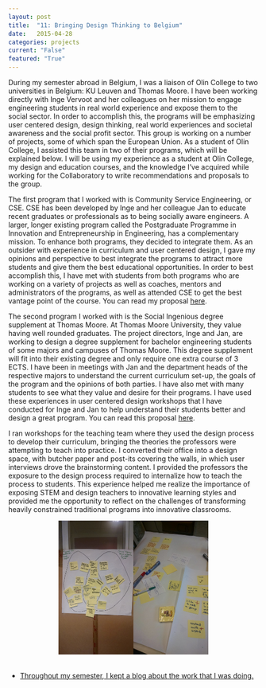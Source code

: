 ```yaml
---
layout: post
title:  "11: Bringing Design Thinking to Belgium"
date:   2015-04-28
categories: projects
current: "False"
featured: "True"
---
```

During my semester abroad in Belgium, I was a liaison of Olin College to two universities in Belgium: KU Leuven and Thomas Moore. I have been working directly with Inge Vervoot and her colleagues on her mission to engage engineering students in real world experience and expose them to the social sector. In order to accomplish this, the programs will be emphasizing user centered design, design thinking, real world experiences and societal awareness and the social profit sector. This group is working on a number of projects, some of which span the European Union. As a student of Olin College, I assisted this team in two of their programs, which will be explained below. I will be using my experience as a student at Olin College, my design and education courses, and the knowledge I’ve acquired while working for the Collaboratory to write recommendations and proposals to the group. 

The first program that I worked with is Community Service Engineering, or CSE. CSE has been developed by Inge and her colleague Jan to educate recent graduates or professionals as to being socially aware engineers. A larger, longer existing program called the Postgraduate Programme in Innovation and Entrepreneurship in Engineering, has a complementary mission. To enhance both programs, they decided to integrate them. As an outsider with experience in curriculum and user centered design, I gave my opinions and perspective to best integrate the programs to attract more students and give them the best educational opportunities. In order to best accomplish this, I have met with students from both programs who are working on a variety of projects as well as coaches, mentors and administrators of the programs, as well as attended CSE to get the best vantage point of the course. You can read my proposal [here](https://www.dropbox.com/s/o3n20tam538soha/FINALintegrationReport.pdf?dl=0).

The second program I worked with is the Social Ingenious degree supplement at Thomas Moore. At Thomas Moore University, they value having well rounded graduates. The project directors, Inge and Jan, are working to design a degree supplement for bachelor engineering students of some majors and campuses of Thomas Moore. This degree supplement will fit into their existing degree and only require one extra course of 3 ECTS. I have been in meetings with Jan and the department heads of the respective majors to understand the current curriculum set-up, the goals of the program and the opinions of both parties. I have also met with many students to see what they value and desire for their programs.  I have used these experiences in user centered design workshops that I have conducted for Inge and Jan to help understand their students better and design a great program. You can read this proposal [here](https://www.dropbox.com/s/6bqx4wtqsdgn9e0/SocialIngeniusReport.pdf?dl=0).

I ran workshops for the teaching team where they used the design process to develop their curriculum, bringing the theories the professors were attempting to teach into practice.  I converted their office into a design space, with butcher paper and post-its covering the walls, in which user interviews drove the brainstorming content. I provided the professors the exposure to the design process required to internalize how to teach the process to students. This experience helped me realize the importance of exposing STEM and design teachers to innovative learning styles and provided me the opportunity to reflect on the challenges of transforming heavily constrained traditional programs into innovative classrooms.
<center><img src="images/projects/placement1.jpg" width="30%"><img src="images/projects/placement2.jpg" width="30%"></center><br> 


* [Throughout my semester, I kept a blog about the work that I was doing.](https://jamiesarahg.weebly.com/education-blog)